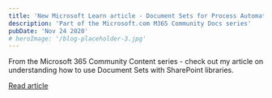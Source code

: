 ```yaml
---
title: 'New Microsoft Learn article - Document Sets for Process Automation in SharePoint'
description: 'Part of the Microsoft.com M365 Community Docs series'
pubDate: 'Nov 24 2020'
# heroImage: '/blog-placeholder-3.jpg'
---
```


From the Microsoft 365 Community Content series - check out my article on understanding how to use Document Sets with SharePoint libraries.

<a href="https://learn.microsoft.com/en-us/microsoft-365/community/document-sets-are-magic" target="_blank">Read article</a>
